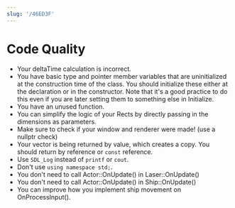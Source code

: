 ```yaml
---
slug: '/46ED3F'
---
```


# Code Quality

- Your deltaTime calculation is incorrect.
- You have basic type and pointer member variables that are uninitialized at the construction time of the class. You should initialize these either at the declaration or in the constructor. Note that it's a good practice to do this even if you are later setting them to something else in Initialize.
- You have an unused function.
- You can simplify the logic of your Rects by directly passing in the dimensions as parameters.
- Make sure to check if your window and renderer were made! (use a nullptr check)
- Your vector is being returned by value, which creates a copy. You should return by reference or `const` reference.
- Use `SDL_Log` instead of `printf` or `cout`.
- Don't use `using namespace std;`.
- You don't need to call Actor::OnUpdate() in Laser::OnUpdate()
- You don't need to call Actor::OnUpdate() in Ship::OnUpdate()
- You can improve how you implement ship movement on OnProcessInput().
